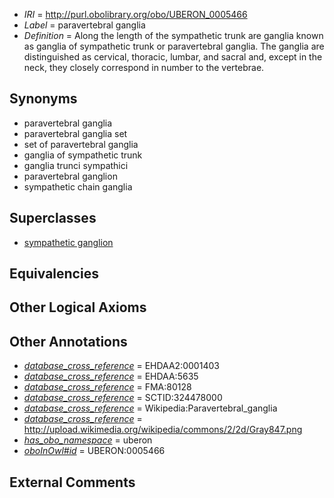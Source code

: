  * *IRI* = http://purl.obolibrary.org/obo/UBERON_0005466
 * *Label* = paravertebral ganglia
 * *Definition* = Along the length of the sympathetic trunk are ganglia known as ganglia of sympathetic trunk or paravertebral ganglia. The ganglia are distinguished as cervical, thoracic, lumbar, and sacral and, except in the neck, they closely correspond in number to the vertebrae.

## Synonyms

 * paravertebral ganglia
 * paravertebral ganglia set
 * set of paravertebral ganglia
 * ganglia of sympathetic trunk
 * ganglia trunci sympathici
 * paravertebral ganglion
 * sympathetic chain ganglia

## Superclasses

 * [sympathetic ganglion](../../UBERON/06/UBERON_0001806.md)

## Equivalencies


## Other Logical Axioms


## Other Annotations

 * *[database_cross_reference](../../ef/oboInOwl#hasDbXref.md)* = EHDAA2:0001403
 * *[database_cross_reference](../../ef/oboInOwl#hasDbXref.md)* = EHDAA:5635
 * *[database_cross_reference](../../ef/oboInOwl#hasDbXref.md)* = FMA:80128
 * *[database_cross_reference](../../ef/oboInOwl#hasDbXref.md)* = SCTID:324478000
 * *[database_cross_reference](../../ef/oboInOwl#hasDbXref.md)* = Wikipedia:Paravertebral_ganglia
 * *[database_cross_reference](../../ef/oboInOwl#hasDbXref.md)* = http://upload.wikimedia.org/wikipedia/commons/2/2d/Gray847.png
 * *[has_obo_namespace](../../ce/oboInOwl#hasOBONamespace.md)* = uberon
 * *[oboInOwl#id](../../id/oboInOwl#id.md)* = UBERON:0005466

## External Comments

